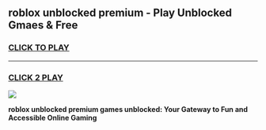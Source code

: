
## roblox unblocked premium - Play Unblocked Gmaes & Free
<h3>
<a href="https://news.freeplayer.one?title=roblox_unblocked_premium&ref=16F">CLICK TO PLAY</a></h3>
<hr>

<h3>
<a href="https://news.freeplayer.one?title=roblox_unblocked_premium&ref=16F">CLICK 2 PLAY</a>
  
</h3>

<a href="https://news.freeplayer.one?title=roblox_unblocked_premium&ref=16F/"><img src="https://clearcache.store/games.png"></a>


**roblox unblocked premium games unblocked: Your Gateway to Fun and Accessible Online Gaming**
